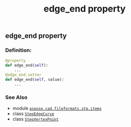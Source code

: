 ﻿---
title: edge_end property
second_title: Aspose.CAD for Python via .NET API References
description: 
type: docs
weight: 30
url: /aspose.cad.fileformats.stp.items/stepedgecurve/edge_end/
is_root: false
---

## edge_end property

### Definition:
```python
@property
def edge_end(self):
    ...
@edge_end.setter
def edge_end(self, value):
    ...
```

### See Also
* module [`aspose.cad.fileformats.stp.items`](../../)
* class [`StepEdgeCurve`](/cad/python-net/aspose.cad.fileformats.stp.items/stepedgecurve)
* class [`StepVertexPoint`](/cad/python-net/aspose.cad.fileformats.stp.items/stepvertexpoint)
